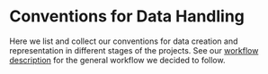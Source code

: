 # Conventions for Data Handling

Here we list and collect our conventions for data creation and representation in different stages of the projects. See our [workflow description](https://github.com/digling/tukano-project/blob/master/workflow.md) for the general workflow we decided to follow.

